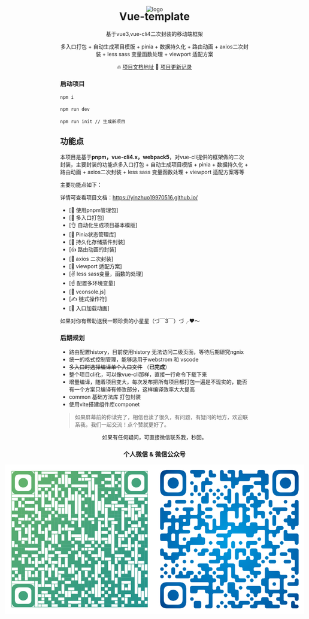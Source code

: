 <p align="center">
 <img alt="logo" src="https://vuejs.org/images/logo.png" width="100" height="100">
</p>
<h1 align="center" style='margin-top: -20px'>Vue-template</h1>
<p align="center">基于vue3,vue-cli4二次封装的移动端框架</p>
<p align="center">多入口打包 + 自动生成项目模版 + pinia + 数据持久化 + 路由动画 + axios二次封装 + less sass 变量函数处理 + viewport 适配方案</p>

<p align="center">
  🔥 <a href="https://yinzhuo19970516.github.io">项目文档地址</a>
  🌈 <a href="./CHANGELOG.md">项目更新记录</a>
</p>

<h3>启动项目</h3> 

```
npm i

npm run dev

npm run init // 生成新项目
```

## 功能点

本项目是基于**pnpm，vue-cli4.x，webpack5**，对vue-cli提供的框架做的二次封装，主要封装的功能点多入口打包 + 自动生成项目模版 + pinia + 数据持久化 + 路由动画 + axios二次封装 + less sass 变量函数处理 + viewport 适配方案等等

主要功能点如下：

详情可查看项目文档：https://yinzhuo19970516.github.io/

- [💪 使用pnpm管理包]
- [👋 多入口打包]
- [👌 自动化生成项目基本模版]
- [🤘 Pinia状态管理库]
- [🤏 持久化存储插件封装]
- [👍 路由动画的封装]
- [🤝 axios 二次封装]
- [💪 viewport 适配方案]
- [✌️ less sass变量，函数的处理]  
- [☝️ 配置多环境变量]
- [👏 vconsole.js]
- [✍️ 链式操作符]
- [💅 入口加载动画]

如果对你有帮助送我一颗珍贵的小星星（づ￣3￣）づ╭❤～

### 后期规划

-   路由配置history，目前使用history 无法访问二级页面，等待后期研究ngnix
-   统一的格式控制管理，能够适用于webstrom 和 vscode
-   ~~多入口时选择编译单个入口文件~~ （**已完成**）
-   整个项目cli化，可以像vue-cli那样，直接一行命令下载下来
-   增量编译，随着项目变大，每次发布把所有项目都打包一遍是不现实的，能否有一个方案只编译有修改部分，这样编译效率大大提高
-   common 基础方法库 打包封装
-   使用vite搭建组件库componet


> 如果屏幕前的你读完了，相信也读了很久，有问题，有疑问的地方，欢迎联系我，我们一起交流！点个赞就更好了。

<p align="center">如果有任何疑问，可直接微信联系我，秒回。</p>
<h3 align='center'>个人微信 & 微信公众号</h3>

<p style='display:flex;justify-content: center;align-items: center'>
<img alt="logo" style='display:flex;text-align:left' src="./image/wx.png" width="400">
<img alt="logo" style='display:flex;text-align:right' src="./image/gzh.png" width="400">
</p>






